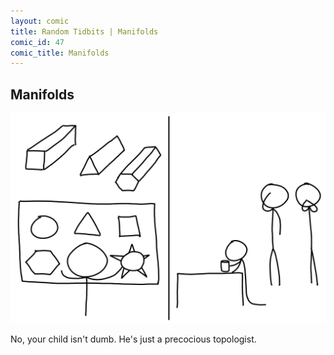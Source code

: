 ```yaml
---
layout: comic
title: Random Tidbits | Manifolds
comic_id: 47
comic_title: Manifolds
---
```


## Manifolds

<img id="img47" class="img-fluid" src="/assets/images/47.png">

No, your child isn't dumb. He's just a precocious topologist.
